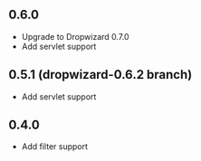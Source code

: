 ## 0.6.0

* Upgrade to Dropwizard 0.7.0
* Add servlet support

## 0.5.1 (dropwizard-0.6.2 branch)

* Add servlet support

## 0.4.0

* Add filter support
